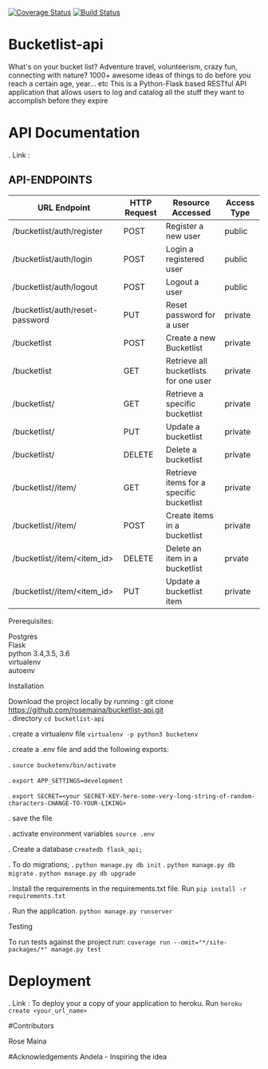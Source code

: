 [![Coverage Status](https://coveralls.io/repos/github/rosemaina/bucketlist-api/badge.svg?branch=feature)](https://coveralls.io/github/rosemaina/bucketlist-api?branch=feature)
[![Build Status](https://travis-ci.org/rosemaina/bucketlist-api.svg?branch=master)](https://travis-ci.org/rosemaina/bucketlist-api)

# Bucketlist-api
What's on your bucket list? Adventure travel, volunteerism, crazy fun, connecting with nature? 1000+ awesome ideas of things to do before you reach a certain age, year... etc
This is a Python-Flask based RESTful API application that allows users to log and catalog all the stuff they want to accomplish before they expire

# API Documentation
. Link : 

## API-ENDPOINTS
URL Endpoint    |               HTTP Request   | Resource Accessed | Access Type|
----------------|-----------------|-------------|------------------
/bucketlist/auth/register   |      POST    | Register a new user |public
/bucketlist/auth/login      |     POST    | Login a registered user |public
/bucketlist/auth/logout      |     POST    | Logout a user |public
/bucketlist/auth/reset-password      |     PUT    | Reset password for a user |private
/bucketlist                  |      POST    | Create a new Bucketlist |private
/bucketlist                  |      GET    |     Retrieve all bucketlists for one user |private
/bucketlist/<id>            |      GET        | Retrieve a specific bucketlist |private
/bucketlist/<id>              |      PUT    |     Update a bucketlist |private
/bucketlist/<id>              |      DELETE    | Delete a bucketlist |private
/bucketlist/<id>/item/  |           GET    | Retrieve items for a specific bucketlist |private
/bucketlist/<id>/item/     |     POST    | Create items in a bucketlist |private
/bucketlist/<id>/item/<item_id>|    DELETE    | Delete an item in a bucketlist |prvate
/bucketlist/<id>/item/<item_id>|    PUT       | Update a bucketlist item |private


Prerequisites:

Postgres  
Flask  
python 3.4,3.5, 3.6  
virtualenv  
autoenv  

Installation  

Download the project locally by running : git clone https://github.com/rosemaina/bucketlist-api.git  
. directory `cd bucketlist-api` 

. create a virtualenv file `virtualenv -p python3 bucketenv`

. create a .env file and add the following exports:

. `source bucketenv/bin/activate`

. `export APP_SETTINGS=development`

. `export SECRET=<your SECRET-KEY-here-some-very-long-string-of-random-characters-CHANGE-TO-YOUR-LIKING>`

. save the file

. activate environment variables `source .env`

. Create a database  `createdb flask_api;`

. To do migrations;
. `python manage.py db init`
. `python manage.py db migrate`
. `python manage.py db upgrade`

. Install the requirements in the requirements.txt file. Run `pip install -r requirements.txt`

. Run the application. `python manage.py runserver`

Testing  

To run tests against the project run: `coverage run --omit="*/site-packages/*" manage.py test`

# Deployment
. Link : 
To deploy your a copy of your application to heroku. Run `heroku create <your_url_name>`

#Contributors

Rose Maina

#Acknowledgements
Andela - Inspiring the idea


